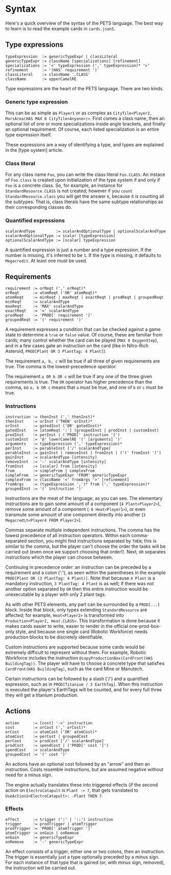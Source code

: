 # Syntax

Here's a quick overview of the syntax of the PETS language. The best way to learn is to read the example cards
in `cards.json5`.

## Type expressions

```
typeExpression  := genericTypeExpr | classLiteral 
genericTypeExpr := className [specializations] [refinement]
specializations := '<' typeExpression (',' typeExpression)* '>'
refinement      := '(HAS' requirement ')'
classLiteral    := className '.CLASS'
className       := upperCamelRE
```

Type expressions are the heart of the PETS language. There are two kinds.

### Generic type expression

This can be as simple as `Player1` or as complex as `CityTile<Player2, MarsArea(HAS MAX 0 CityTile<Anyone>)>`. First
comes a class name, then an optional list of one or more specializations inside angle brackets, and finally an optional
requirement. Of course, each listed specialization is an entire type expression itself.

These expressions are a way of identifying a type, and types are explained in the [type system] article.

### Class literal

For any class name `Foo`, you can write the class literal `Foo.CLASS`. An instace of `Foo.class` is created upon
initialization of the type system if and only if `Foo` is a concrete class. So, for example, an instance
for `StandardResource.CLASS` is not created; however if you `count StandardResource.class` you will get the answer `6`,
because it is counting all the subtypes. That is, class literals have the same subtype relationships as their
corresponding classes do.

### Quantified expressions

```
scalarAndType         := scalarAndOptionalType | optionalScalarAndType
scalarAndOptionalType := scalar [typeExpression]
optionalScalarAndType := [scalar] typeExpression
```

A quantified expression is just a number and a type expression. If the number is missing, it's inferred to be `1`. If
the type is missing, it defaults to `Megacredit`. At least one must be used.

## Requirements

```
requirement := orReqt (',' orReqt)*
orReqt      := atomReqt ('OR' atomReqt)*
atomReqt    := minReqt | maxReqt | exactReqt | prodReqt | groupedReqt
minReqt     := scalarAndType
maxReqt     := 'MAX' scalarAndType
exactReqt   := '=' scalarAndType
prodReqt    := 'PROD[' requirement ']'
groupedReqt := '(' requirement ')'
```

A requirement expresses a condition that can be checked against a game state to determine a `true` or `false` value. Of
course, these are familiar from cards; many control whether the card can be played (`MAX 4 OxygenStep`), and in a few
cases gate an instruction on the card (like in Nitro-Rich Asteroid, `PROD[Plant OR 3 PlantTag: 4 Plant]`).

The requirement `a, b, c` will be true if all three of given requirements are true. The comma is the lowest-precedence
operator.

The requirement `a OR b OR c` will be true if any one of the three given requirements is true. The `OR` operator has
higher precedence than the comma, so `a, b OR c` means that `a` must be true, and one of `b` or `c` must be true.

### Instructions

```
instruction := thenInst (',' thenInst)*
thenInst    := orInst ('THEN' orInst)*
orInst      := gatedInst ('OR' gatedInst)*
gatedInst   := [atomReqt ':'] (groupedInst | prodInst | customInst)
prodInst    := perInst | ('PROD[' instruction ']')
customInst  := '@' lowerCamelRE '(' [arguments] ')'
arguments   := typeExpression (',' typeExpression)*
perInst     := perableInst ['/' scalarAndType]
perableInst := gainInst | removeInst | fromInst | ('(' fromInst ')')
gainInst    := scalarAndType [intensity]
removeInst  := '-' scalarAndType [intensity]
fromInst    := [scalar] from [intensity]
from        := simpleFrom | complexFrom
simpleFrom  := genericTypeExpr 'FROM' genericTypeExpr
complexFrom := className '<' fromArgs '>' [refinement]
fromArgs    := (typeExpression ',')* from (',' typeExpression)*
groupedInst := '(' instruction ')'
```

Instructions are the meat of the language, as you can see. The elementary instructions are to gain some amount of a
component (`4 Plant<Player2>`), remove some amount of a component (`-8 Heat<Player1>`), or even transmute some amount of
one component directly into another (`3 Megacredit<Player4 FROM Player2>`).

Commas separate multiple independent instructions. The comma has the lowest precedence of all instruction operators.
Within each comma-separated section, you might find instructions separated by `THEN`; this is similar to the comma, but
the player can't choose the order the tasks will be carried out (even once we support choosing that order!). Next, `OR`
separates instructions which the player can choose between.

Continuing in precedence order: an instruction can be preceded by a requirement and a colon (':'), as seen within the
parentheses in the example `PROD[Plant OR (3 PlantTag: 4 Plant)]`. Note that because `4 Plant` is a mandatory
instruction, `3 PlantTag: 4 Plant` is as well; if there was not another option separated by `OR` then this entire
instruction would be unexecutable by a player with only 2 plant tags.

As with other PETS elements, any part can be surrounded by a `PROD[...]` block. Inside that block, only types
extending `StandardResource` are affected; for example, `Heat<Player2>` is transformed
into `Production<Player2, Heat.CLASS>`. This transformation is done because it makes cards easier to write, easier to
render in the official one-prod-box-only style, and because one single card (Robotic Workforce) needs production blocks
to be discretely identifiable.

Custom instructions are supported because some cards would be extremely difficult to represent without them. For
example, Robotic Workforce includes the instruction `@copyProductionBox(CardFront(HAS BuildingTag))`. The player will
have to choose a concrete type that satisfies `CardFront(HAS BuildingTag)`, such as the card Mine or Manutech.

Certain instructions can be followed by a slash ('/') and a quantified expression, such as
in `PROD[Titanium / 3 EarthTag]`. When this instruction is executed the player's EarthTags will be counted, and for
every full three they will get a titanium production.

## Actions

```
action      := [cost] '->' instruction
cost        := orCost (',' orCost)*
orCost      := atomCost ('OR' atomCost)*
atomCost    := perCost | groupedCost
perCost     := prodCost ['/' scalarAndType]
prodCost    := spendCost | ('PROD[' cost ']')
spendCost   := scalarAndType
groupedCost := '(' cost ')'
```

An actions have an optional cost followed by an "arrow" and then an instruction. Costs resemble instructions, but are
assumed negative without need for a minus sign.

The engine actually translates these into triggered effects (if the second action on `ElectroCatapult` is `Plant -> 7`,
that gets translated to `UseAction2<ElectroCatapult>: -Plant THEN 7`.

### Effects

```
effect      := trigger (':' | '::') instruction
trigger     := prodTrigger | atomTrigger
prodTrigger := 'PROD[' atomTrigger ']'
atomTrigger := onGain | onRemove
onGain      := genericTypeExpr
onRemove    := '-' genericTypeExpr
```

An effect consists of a trigger, either one or two colons, then an instruction. The trigger is essentially just a type
optionally preceded by a minus sign. For each instance of that type that is gained (or, with minus sign, removed), the
instruction will be carried out.
